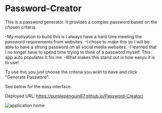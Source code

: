 # Password-Creator

This is a password generator. It provides a complex password based on the chosen criteria. 

-My motivation to build this is I always have a hard time meeting the password requirements from websites. 
-I chose to make this so I will be able to have a strong password on all social media websites.
-I learned that I no longer have to spend time trying to think of a password myself. This app auto populates it for me.
-What makes this stand out is how easyu it is to use!

To use this you just choose the criteria you wish to have and click "Generate Password".

See below for the easy interface. 


Deployed URL: https://purplepenguin67.github.io/Password-Creator/


![application home](https://user-images.githubusercontent.com/103548864/170809407-3da4bace-2d4e-4d6e-b07b-d47d09634c9b.png)
